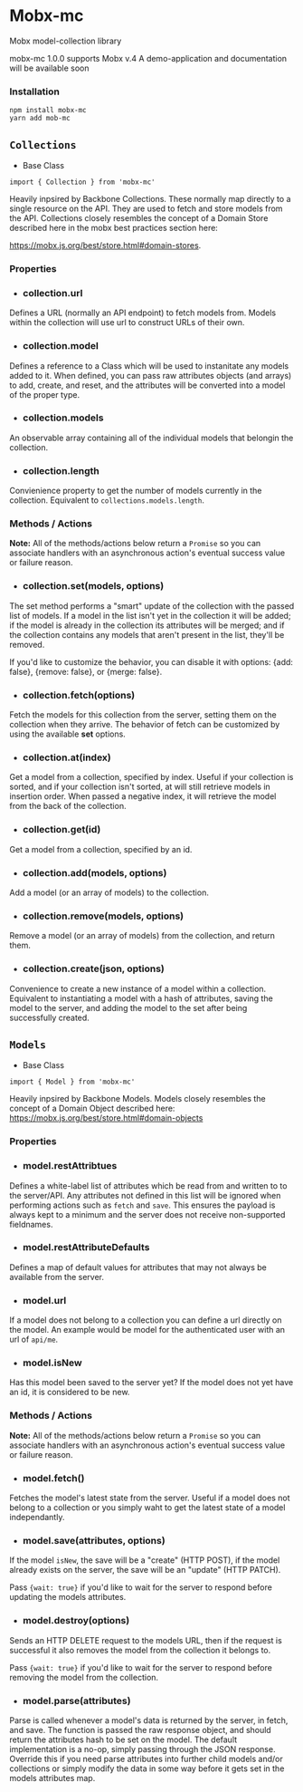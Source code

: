 # Mobx-mc
Mobx model-collection library

mobx-mc 1.0.0  supports  Mobx v.4
A demo-application and documentation will be available soon

### Installation

```
npm install mobx-mc
yarn add mob-mc
```
## `Collections`

* Base Class 
```
import { Collection } from 'mobx-mc'
```

Heavily inpsired by Backbone Collections. These normally map directly to a single resource on the API. They are used to fetch and store models from the API. Collections closely resembles the concept of a Domain Store described here in the mobx best practices section here:

https://mobx.js.org/best/store.html#domain-stores.

### Properties

* ### collection.url

Defines a URL (normally an API endpoint) to fetch models from. Models within the collection will use url to construct URLs of their own.

* ### collection.model

Defines a reference to a Class which will be used to instanitate any models added to it. When defined, you can pass raw attributes objects (and arrays) to add, create, and reset, and the attributes will be converted into a model of the proper type.

* ### collection.models

An observable array containing all of the individual models that belongin the collection.

* ### collection.length

Convienience property to get the number of models currently in the collection. Equivalent to `collections.models.length`.

### Methods / Actions

**Note:** All of the methods/actions below return a `Promise` so you can associate handlers with an asynchronous action's eventual success value or failure reason.

* ### collection.set(models, options)

The set method performs a "smart" update of the collection with the passed list of models. If a model in the list isn't yet in the collection it will be added; if the model is already in the collection its attributes will be merged; and if the collection contains any models that aren't present in the list, they'll be removed.

If you'd like to customize the behavior, you can disable it with options: {add: false}, {remove: false}, or {merge: false}.

* ### collection.fetch(options)

Fetch the models for this collection from the server, setting them on the collection when they arrive. The behavior of fetch can be customized by using the available **set** options.

* ### collection.at(index)

Get a model from a collection, specified by index. Useful if your collection is sorted, and if your collection isn't sorted, at will still retrieve models in insertion order. When passed a negative index, it will retrieve the model from the back of the collection.

* ### collection.get(id)

Get a model from a collection, specified by an id.

* ### collection.add(models, options)

Add a model (or an array of models) to the collection.

* ### collection.remove(models, options)

Remove a model (or an array of models) from the collection, and return them.

* ### collection.create(json, options)

Convenience to create a new instance of a model within a collection. Equivalent to instantiating a model with a hash of attributes, saving the model to the server, and adding the model to the set after being successfully created.

## `Models`

* Base Class 
```
import { Model } from 'mobx-mc'
```

Heavily inpsired by Backbone Models. Models closely resembles the concept of a Domain Object described here: https://mobx.js.org/best/store.html#domain-objects

### Properties

* ### model.restAttribtues

Defines a white-label list of attributes which be read from and written to to the server/API. Any attributes not defined in this list will be ignored when performing actions such as `fetch` and `save`. This ensures the payload is always kept to a minimum and the server does not receive non-supported fieldnames.

* ### model.restAttributeDefaults

Defines a map of default values for attributes that may not always be available from the server.

* ### model.url

If a model does not belong to a collection you can define a url directly on the model. An example would be model for the authenticated user with an url of `api/me`.

* ### model.isNew

Has this model been saved to the server yet? If the model does not yet have an id, it is considered to be new.

### Methods / Actions

**Note:** All of the methods/actions below return a `Promise` so you can associate handlers with an asynchronous action's eventual success value or failure reason.

* ### model.fetch()

Fetches the model's latest state from the server. Useful if a model does not belong to a collection or you simply waht to get the latest state of a model independantly.

* ### model.save(attributes, options)

If the model `isNew`, the save will be a "create" (HTTP POST), if the model already exists on the server, the save will be an "update" (HTTP PATCH).

Pass `{wait: true}` if you'd like to wait for the server to respond before updating the models attributes.

* ### model.destroy(options)

Sends an HTTP DELETE request to the models URL, then if the request is successful it also removes the model from the collection it belongs to.

Pass `{wait: true}` if you'd like to wait for the server to respond before removing the model from the collection.

* ### model.parse(attributes)

Parse is called whenever a model's data is returned by the server, in fetch, and save. The function is passed the raw response object, and should return the attributes hash to be set on the model. The default implementation is a no-op, simply passing through the JSON response. Override this if you need parse attributes into further child models and/or collections or simply modify the data in some way before it gets set in the models attributes map.


